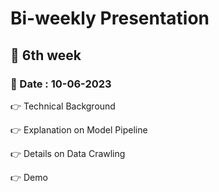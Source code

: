 # Bi-weekly Presentation 

## 📝 6th week 
### 📅 Date : 10-06-2023

👉 Technical Background

👉 Explanation on Model Pipeline

👉 Details on Data Crawling

👉 Demo
